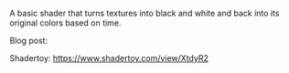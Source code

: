 A basic shader that turns textures into black and white and back into its original colors based on time.

Blog post:

Shadertoy: https://www.shadertoy.com/view/XtdyR2
